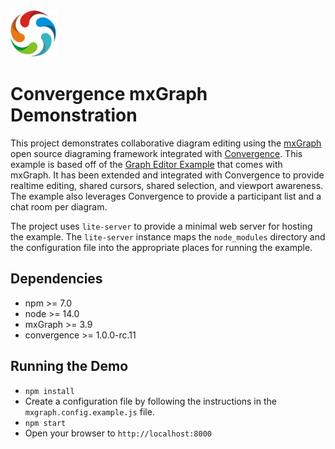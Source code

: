 <img src="logo.png" height="75"/>

# Convergence mxGraph Demonstration
This project demonstrates collaborative diagram editing using the [mxGraph](https://github.com/jgraph/mxgraph) open source diagraming framework integrated with [Convergence](https://convergence.io). This example is based off of the [Graph Editor Example](https://github.com/jgraph/mxgraph/tree/master/javascript/examples/grapheditor) that comes with mxGraph. It has been extended and integrated with Convergence to provide realtime editing, shared cursors, shared selection, and viewport awareness. The example also leverages Convergence to provide a participant list and a chat room per diagram.

The project uses `lite-server` to provide a minimal web server for hosting the example. The `lite-server` instance maps the `node_modules` directory and the configuration file into the appropriate places for running the example.

## Dependencies

* npm >= 7.0
* node >= 14.0
* mxGraph >= 3.9
* convergence >= 1.0.0-rc.11

## Running the Demo

* `npm install`
* Create a configuration file by following the instructions in the `mxgraph.config.example.js` file.
* `npm start`
* Open your browser to `http://localhost:8000` 